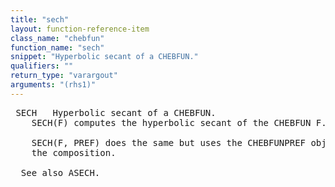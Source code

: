 ```yaml
---
title: "sech"
layout: function-reference-item
class_name: "chebfun"
function_name: "sech"
snippet: "Hyperbolic secant of a CHEBFUN."
qualifiers: ""
return_type: "varargout"
arguments: "(rhs1)"
---
```


<pre class="help-text"> SECH   Hyperbolic secant of a CHEBFUN.
    SECH(F) computes the hyperbolic secant of the CHEBFUN F.
 
    SECH(F, PREF) does the same but uses the CHEBFUNPREF object PREF when computing
    the composition.
 
  See also ASECH.
</pre>